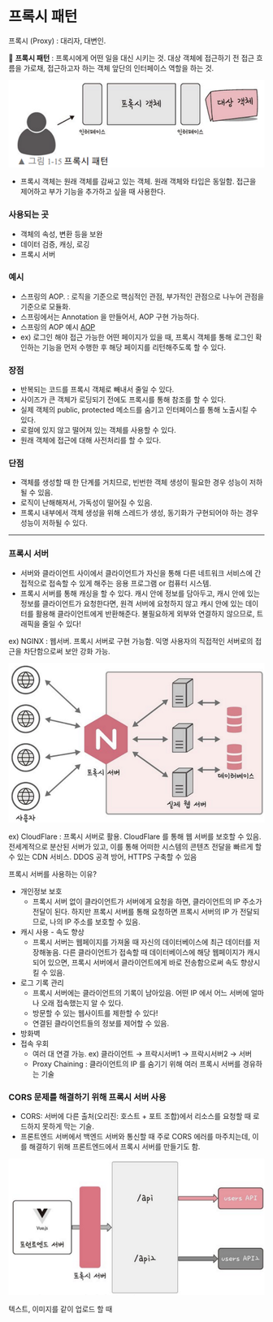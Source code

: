 # 프록시 패턴

프록시 (Proxy) : 대리자, 대변인.

📌  **프록시 패턴** : 프록시에게 어떤 일을 대신 시키는 것. 대상 객체에 접근하기 전 접근 흐름을 가로채, 접근하고자 하는 객체 앞단의 인터페이스 역할을 하는 것.

![Untitled](./image/proxy_pattern.png)

- 프록시 객체는 원래 객체를 감싸고 있는 객체. 원래 객체와 타입은 동일함. 접근을 제어하고 부가 기능을 추가하고 싶을 때 사용한다.

### 사용되는 곳

- 객체의 속성, 변환 등을 보완
- 데이터 검증, 캐싱, 로깅
- 프록시 서버

### 예시

- 스프링의 AOP. : 로직을 기준으로 핵심적인 관점, 부가적인 관점으로 나누어 관점을 기준으로 모듈화.
- 스프링에서는 Annotation 을 만들어서, AOP 구현 가능하다.
- 스프링의 AOP 예시
    [AOP](https://programforlife.tistory.com/107)
- ex) 로그인 해야 접근 가능한 어떤 페이지가 있을 때, 프록시 객체를 통해 로그인 확인하는 기능을 먼저 수행한 후 해당 페이지를 리턴해주도록 할 수 있다.

### 장점

- 반복되는 코드를 프록시 객체로 빼내서 줄일 수 있다.
- 사이즈가 큰 객체가 로딩되기 전에도 프록시를 통해 참조를 할 수 있다.
- 실제 객체의 public, protected 메소드를 숨기고 인터페이스를 통해 노출시킬 수 있다.
- 로컬에 있지 않고 떨어져 있는 객체를 사용할 수 있다.
- 원래 객체에 접근에 대해 사전처리를 할 수 있다.

### 단점

- 객체를 생성할 때 한 단계를 거치므로, 빈번한 객체 생성이 필요한 경우 성능이 저하될 수 있음.
- 로직이 난해해져서, 가독성이 떨어질 수 있음.
- 프록시 내부에서 객체 생성을 위해 스레드가 생성, 동기화가 구현되어야 하는 경우 성능이 저하될 수 있다.

---

### 프록시 서버

- 서버와 클라이언트 사이에서 클라이언트가 자신을 통해 다른 네트워크 서비스에 간접적으로 접속할 수 있게 해주는 응용 프로그램 or 컴퓨터 시스템.
- 프록시 서버를 통해 캐싱을 할 수 있다. 캐시 안에 정보를 담아두고, 캐시 안에 있는 정보를 클라이언트가 요청한다면, 원격 서버에 요청하지 않고 캐시 안에 있는 데이터를 활용해 클라이언트에게 반환해준다. 불필요하게 외부와 연결하지 않으므로, 트래픽을 줄일 수 있다!

ex) NGINX : 웹서버.  프록시 서버로 구현 가능함. 익명 사용자의 직접적인 서버로의 접근을 차단함으로써 보안 강화 가능.

![Untitled](./image/proxy_server.png)

ex) CloudFlare : 프록시 서버로 활용. CloudFlare 를 통해 웹 서버를 보호할 수 있음. 전세계적으로 분산된 서버가 있고, 이를 통해 어떠한 시스템의 콘텐츠 전달을 빠르게 할 수 있는 CDN 서비스. DDOS 공격 방어, HTTPS 구축할 수 있음

프록시 서버를 사용하는 이유?

- 개인정보 보호
    - 프록시 서버 없이 클라이언트가 서버에게 요청을 하면, 클라이언트의 IP 주소가 전달이 된다. 하지만 프록시 서버를 통해 요청하면 프록시 서버의 IP 가 전달되므로, 나의 IP 주소를 보호할 수 있음.
- 캐시 사용 - 속도 향상
    - 프록시 서버는 웹페이지를 가져올 때 자신의 데이터베이스에 최근 데이터를 저장해놓음. 다른 클라이언트가 접속할 때 데이터베이스에 해당 웹페이지가 캐시되어 있으면, 프록시 서버에서 클라이언트에게 바로 전송함으로써 속도 향상시킬 수 있음.
- 로그 기록 관리
    - 프록시 서버에는 클라이언트의 기록이 남아있음. 어떤 IP 에서 어느 서버에 얼마나 오래 접속했는지 알 수 있다.
    - 방문할 수 있는 웹사이트를 제한할 수 있다!
    - 연결된 클라이언트들의 정보를 제어할 수 있음.
- 방화벽
- 접속 우회
    - 여러 대 연결 가능. ex) 클라이언트 → 프락시서버1 → 프락시서버2 → 서버
    - Proxy Chaining : 클라이언트의 IP 를 숨기기 위해 여러 프록시 서버를 경유하는 기술

### CORS 문제를 해결하기 위해 프록시 서버 사용

- CORS: 서버에 다른 출처(오리진: 호스트 + 포트 조합)에서 리소스를 요청할 때 로드하지 못하게 막는 기술.
- 프론트엔드 서버에서 백엔드 서버와 통신할 때 주로 CORS 에러를 마주치는데, 이를 해결하기 위해 프론트엔드에서 프록시 서버를 만들기도 함.

![Untitled](./image/proxy_server2.png)

텍스트, 이미지를 같이 업로드 할 때

